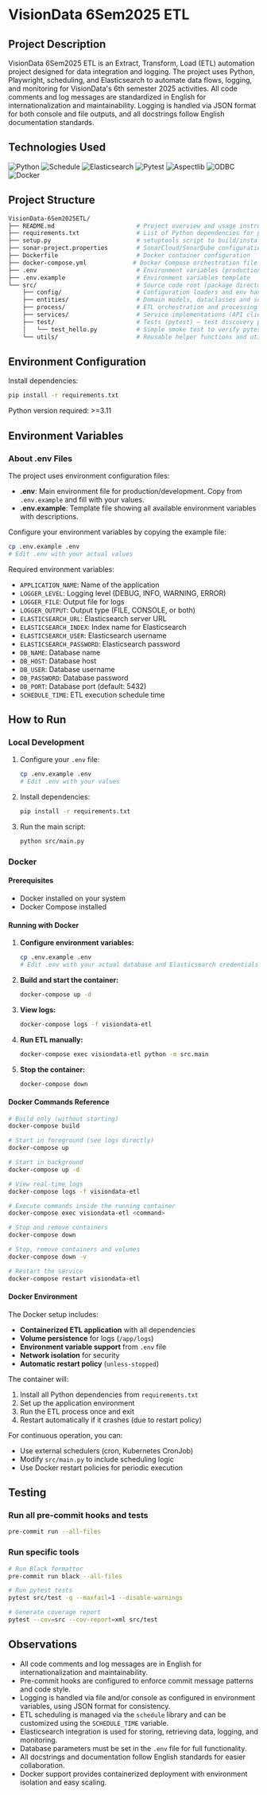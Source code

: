 # VisionData 6Sem2025 ETL

## Project Description

VisionData 6Sem2025 ETL is an Extract, Transform, Load (ETL) automation project designed for data integration and logging. The project uses Python, Playwright, scheduling, and Elasticsearch to automate data flows, logging, and monitoring for VisionData's 6th semester 2025 activities. All code comments and log messages are standardized in English for internationalization and maintainability. Logging is handled via JSON format for both console and file outputs, and all docstrings follow English documentation standards.

## Technologies Used

![Python](https://img.shields.io/badge/Python-3776AB?style=for-the-badge&logo=python&logoColor=white)
![Schedule](https://img.shields.io/badge/Schedule-00A3E0?style=for-the-badge&logo=google-calendar&logoColor=white)
![Elasticsearch](https://img.shields.io/badge/Elasticsearch-005571?style=for-the-badge&logo=elasticsearch&logoColor=white)
![Pytest](https://img.shields.io/badge/pytest-0A0A0A?style=for-the-badge&logo=pytest&logoColor=white)
![Aspectlib](https://img.shields.io/badge/Aspectlib-FF5733?style=for-the-badge&logo=python&logoColor=white)
![ODBC](https://img.shields.io/badge/ODBC-008080?style=for-the-badge&logo=microsoft-access&logoColor=white)
![Docker](https://img.shields.io/badge/Docker-2496ED?style=for-the-badge&logo=docker&logoColor=white)

## Project Structure

```bash
VisionData-6Sem2025ETL/
├── README.md                       # Project overview and usage instructions
├── requirements.txt                # List of Python dependencies for pip install
├── setup.py                        # setuptools script to build/install the package (wheel/sdist)
├── sonar-project.properties        # SonarCloud/SonarQube configuration (project key, sources, coverage path)
├── Dockerfile                      # Docker container configuration
├── docker-compose.yml             # Docker Compose orchestration file
├── .env                            # Environment variables (production)
├── .env.example                    # Environment variables template
└── src/                            # Source code root (package directory)
    ├── config/                     # Configuration loaders and env handling (YAML/JSON, env vars)
    ├── entities/                   # Domain models, dataclasses and schemas
    ├── process/                    # ETL orchestration and processing pipelines
    ├── services/                   # Service implementations (API clients, DB access, integrations)
    ├── test/                       # Tests (pytest) — test discovery path used by CI
    │   └── test_hello.py           # Simple smoke test to verify pytest/CI setup (e.g., assert True)
    └── utils/                      # Reusable helper functions and utilities
```

## Environment Configuration

Install dependencies:

```bash
pip install -r requirements.txt
```

Python version required: >=3.11

## Environment Variables

### About .env Files

The project uses environment configuration files:

- **.env**: Main environment file for production/development. Copy from `.env.example` and fill with your values.
- **.env.example**: Template file showing all available environment variables with descriptions.

Configure your environment variables by copying the example file:

```bash
cp .env.example .env
# Edit .env with your actual values
```

Required environment variables:

- `APPLICATION_NAME`: Name of the application
- `LOGGER_LEVEL`: Logging level (DEBUG, INFO, WARNING, ERROR)
- `LOGGER_FILE`: Output file for logs
- `LOGGER_OUTPUT`: Output type (FILE, CONSOLE, or both)
- `ELASTICSEARCH_URL`: Elasticsearch server URL
- `ELASTICSEARCH_INDEX`: Index name for Elasticsearch
- `ELASTICSEARCH_USER`: Elasticsearch username
- `ELASTICSEARCH_PASSWORD`: Elasticsearch password
- `DB_NAME`: Database name
- `DB_HOST`: Database host
- `DB_USER`: Database username
- `DB_PASSWORD`: Database password
- `DB_PORT`: Database port (default: 5432)
- `SCHEDULE_TIME`: ETL execution schedule time

## How to Run

### Local Development

1. Configure your `.env` file:

   ```bash
   cp .env.example .env
   # Edit .env with your values
   ```

2. Install dependencies:

   ```bash
   pip install -r requirements.txt
   ```

3. Run the main script:

   ```bash
   python src/main.py
   ```

### Docker

#### Prerequisites

- Docker installed on your system
- Docker Compose installed

#### Running with Docker

1. **Configure environment variables:**

   ```bash
   cp .env.example .env
   # Edit .env with your actual database and Elasticsearch credentials
   ```

2. **Build and start the container:**

   ```bash
   docker-compose up -d
   ```

3. **View logs:**

   ```bash
   docker-compose logs -f visiondata-etl
   ```

4. **Run ETL manually:**

   ```bash
   docker-compose exec visiondata-etl python -m src.main
   ```

5. **Stop the container:**

   ```bash
   docker-compose down
   ```

#### Docker Commands Reference

```bash
# Build only (without starting)
docker-compose build

# Start in foreground (see logs directly)
docker-compose up

# Start in background
docker-compose up -d

# View real-time logs
docker-compose logs -f visiondata-etl

# Execute commands inside the running container
docker-compose exec visiondata-etl <command>

# Stop and remove containers
docker-compose down

# Stop, remove containers and volumes
docker-compose down -v

# Restart the service
docker-compose restart visiondata-etl
```

#### Docker Environment

The Docker setup includes:

- **Containerized ETL application** with all dependencies
- **Volume persistence** for logs (`/app/logs`)
- **Environment variable support** from `.env` file
- **Network isolation** for security
- **Automatic restart policy** (`unless-stopped`)

The container will:

1. Install all Python dependencies from `requirements.txt`
2. Set up the application environment
3. Run the ETL process once and exit
4. Restart automatically if it crashes (due to restart policy)

For continuous operation, you can:

- Use external schedulers (cron, Kubernetes CronJob)
- Modify `src/main.py` to include scheduling logic
- Use Docker restart policies for periodic execution

## Testing

### Run all pre-commit hooks and tests

```bash
pre-commit run --all-files
```

### Run specific tools

```bash
# Run Black formatter
pre-commit run black --all-files

# Run pytest tests
pytest src/test -q --maxfail=1 --disable-warnings

# Generate coverage report
pytest --cov=src --cov-report=xml src/test
```

## Observations

- All code comments and log messages are in English for internationalization and maintainability.
- Pre-commit hooks are configured to enforce commit message patterns and code style.
- Logging is handled via file and/or console as configured in environment variables, using JSON format for consistency.
- ETL scheduling is managed via the `schedule` library and can be customized using the `SCHEDULE_TIME` variable.
- Elasticsearch integration is used for storing, retrieving data, logging, and monitoring.
- Database parameters must be set in the `.env` file for full functionality.
- All docstrings and documentation follow English standards for easier collaboration.
- Docker support provides containerized deployment with environment isolation and easy scaling.

